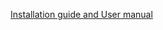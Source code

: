 [Installation guide and User manual](https://github.com/refineddata/moodle-local_refinedservices/blob/master/README.md)

